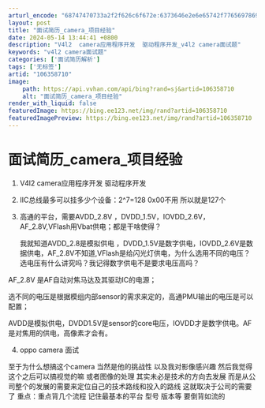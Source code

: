 ```yaml
---
arturl_encode: "68747470733a2f2f626c6f672e:6373646e2e6e65742f77656978696e5f34303435323839352f:61727469636c652f64657461696c732f313036333538373130"
layout: post
title: "面试简历_camera_项目经验"
date: 2024-05-14 13:44:41 +0800
description: "V4l2  camera应用程序开发  驱动程序开发_v4l2 camera面试题"
keywords: "v4l2 camera面试题"
categories: ['面试简历解析']
tags: ['无标签']
artid: "106358710"
image:
    path: https://api.vvhan.com/api/bing?rand=sj&artid=106358710
    alt: "面试简历_camera_项目经验"
render_with_liquid: false
featuredImage: https://bing.ee123.net/img/rand?artid=106358710
featuredImagePreview: https://bing.ee123.net/img/rand?artid=106358710
---
```


# 面试简历\_camera\_项目经验

1. V4l2 camera应用程序开发 驱动程序开发
2. IIC总线最多可以挂多少个设备：2^7=128 0x00不用 所以就是127个
3. 高通的平台，需要AVDD\_2.8V ，DVDD\_1.5V，IOVDD\_2.6V，AF\_2.8V,VFlash用Vbat供电；都是干啥使得？
     
   我就知道AVDD\_2.8是模拟供电 ，DVDD\_1.5V是数字供电，IOVDD\_2.6V是数据供电，AF\_2.8V不知道,VFlash是给闪光灯供电，为什么选用不同的电压？选电压有什么讲究吗？我记得数字供电不是要求电压高吗？

AF\_2.8V 是AF自动对焦马达及其驱动IC的电源；
  
选不同的电压是根据模组内部sensor的需求来定的，高通PMU输出的电压是可以配置；

AVDD是模拟供电，DVDD1.5V是sensor的core电压，IOVDD才是数字供电。AF是对焦用的供电，高像素才会有。
  
4. oppo camera 面试
  
至于为什么想搞这个camera 当然是他的挑战性 以及我对影像感兴趣 然后我觉得这个之后可以搞视觉的嘛 或者图像的处理 其实未必是技术的方向去发展 而是从公司整个的发展的需要来定位自己的技术路线和投入的路线 这就取决于公司的需要了 重点：重点背几个流程 记住最基本的平台 型号 版本等 要倒背如流的